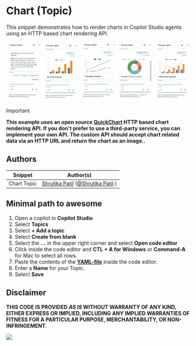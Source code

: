 # Chart (Topic)

This snippet demonstrates how to render charts in Copilot Studio agents using an HTTP based chart rendering API.

![Chart Topic](./assets/chart.png)


> [!IMPORTANT]
> **This example uses an open source [QuickChart](https://quickchart.io) HTTP based chart rendering API. If you don't prefer to use a third-party service, you can implement your own API. The custom API should accept chart related data via an HTTP URL and return the chart as an image..**

## Authors

Snippet|Author(s)
--------|---------
Chart Topic | [Shrutika Patil](https://github.com/shrutika-patil20) ([@Shrutika Patil](https://www.linkedin.com/in/shrutikamendhe) )

## Minimal path to awesome

1. Open a copilot in **Copilot Studio**
1. Select **Topics**
1. Select **+ Add a topic**
1. Select **Create from blank**
1. Select the **...** in the upper right corner and select **Open code editor**
1. Click inside the code editor and **CTL + A for Windows** or **Command-A** for Mac to select all rows.
1. Paste the contents of the **[YAML-file](./source/chart.yaml)** inside the code editor.
1. Enter a **Name** for your Topic.
1. Select **Save**


## Disclaimer

**THIS CODE IS PROVIDED *AS IS* WITHOUT WARRANTY OF ANY KIND, EITHER EXPRESS OR IMPLIED, INCLUDING ANY IMPLIED WARRANTIES OF FITNESS FOR A PARTICULAR PURPOSE, MERCHANTABILITY, OR NON-INFRINGEMENT.**

<img src="https://m365-visitor-stats.azurewebsites.net/powerplatform-snippets/copilot-studio/chart-topic" aria-hidden="true" />
